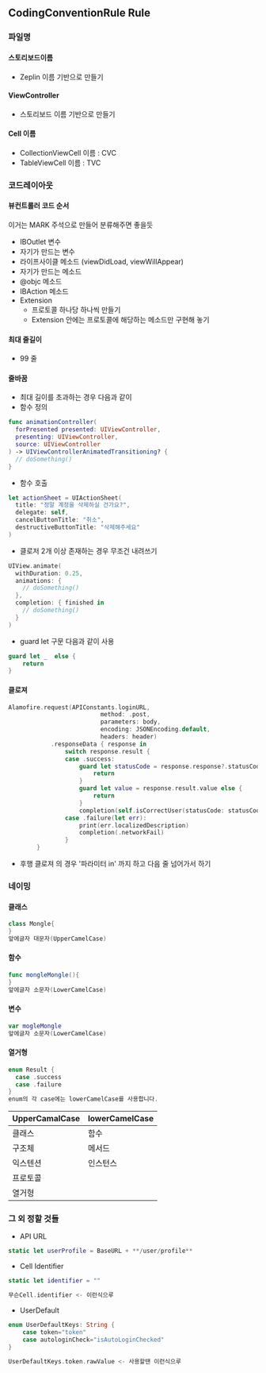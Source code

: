 ## CodingConventionRule Rule

### 파일명

#### 스토리보드이름

- Zeplin 이름 기반으로 만들기

#### ViewController

- 스토리보드 이름 기반으로 만들기

#### Cell 이름

- CollectionViewCell 이름 : CVC
- TableViewCell 이름 : TVC

### 코드레이아웃

#### 뷰컨트롤러 코드 순서

이거는 MARK 주석으로 만들어 분류해주면 좋을듯

- IBOutlet 변수
- 자기가 만드는 변수
- 라이프사이클 메소드 (viewDidLoad, viewWillAppear)
- 자기가 만드는 메소드
- @objc 메소드
- IBAction 메소드
- Extension
  - 프로토콜 하나당 하나씩 만들기
  - Extension 안에는 프로토콜에 해당하는 메소드만 구현해 놓기

#### 최대 줄길이

- 99 줄

#### 줄바꿈

- 최대 길이를 초과하는 경우 다음과 같이
- 함수 정의

```swift
func animationController(
  forPresented presented: UIViewController,
  presenting: UIViewController,
  source: UIViewController
) -> UIViewControllerAnimatedTransitioning? {
  // doSomething()
}
```

- 함수 호출

```swift
let actionSheet = UIActionSheet(
  title: "정말 계정을 삭제하실 건가요?",
  delegate: self,
  cancelButtonTitle: "취소",
  destructiveButtonTitle: "삭제해주세요"
)
```

- 클로저 2개 이상 존재하는 경우 무조건 내려쓰기

```swift
UIView.animate(
  withDuration: 0.25,
  animations: {
    // doSomething()
  },
  completion: { finished in
    // doSomething()
  }
)
```

- guard let 구문 다음과 같이 사용

```swift
guard let _  else {
	return
}
```

#### 클로져

```swift
Alamofire.request(APIConstants.loginURL,
                          method: .post,
                          parameters: body,
                          encoding: JSONEncoding.default,
                          headers: header)
            .responseData { response in
                switch response.result {
                case .success:
                    guard let statusCode = response.response?.statusCode else {
                        return
                    }
                    guard let value = response.result.value else {
                        return
                    }
                    completion(self.isCorrectUser(statusCode: statusCode, data: value))
                case .failure(let err):
                    print(err.localizedDescription)
                    completion(.networkFail)
                }
        }
```

- 후행 클로져 의 경우 '파라미터 in' 까지 하고 다음 줄 넘어가서 하기

### 네이밍

#### 클래스

```swift
class Mongle{
}
앞에글자 대문자(UpperCamelCase)
```

#### 함수

```swift
func mongleMongle(){
}
앞에글자 소문자(LowerCamelCase)
```

#### 변수

```swift
var mogleMongle
앞에글자 소문자(LowerCamelCase)
```

#### 열거형

```swift
enum Result {
  case .success
  case .failure
}
enum의 각 case에는 lowerCamelCase를 사용합니다.
```

| UpperCamalCase | lowerCamelCase |
| -------------- | -------------- |
| 클래스         | 함수           |
| 구조체         | 메서드         |
| 익스텐션       | 인스턴스       |
| 프로토콜       |                |
| 열거형         |                |

### 그 외 정할 것들

- API URL

```swift
static let userProfile = BaseURL + **/user/profile**
```

- Cell Identifier

```swift
static let identifier = ""

무슨Cell.identifier <- 이런식으루
```

- UserDefault

```swift
enum UserDefaultKeys: String {
    case token="token"
    case autologinCheck="isAutoLoginChecked"
}

UserDefaultKeys.token.rawValue <- 사용할땐 이런식으루
```
